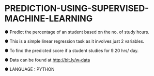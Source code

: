 # PREDICTION-USING-SUPERVISED-MACHINE-LEARNING
● Predict the percentage of an student based on the no. of study hours.

● This is a simple linear regression task as it involves just 2 variables.

● To find the predicted score if a student studies for 9.20 hrs/ day.

● Data can be found at http://bit.ly/w-data

● LANGUAGE : PYTHON
